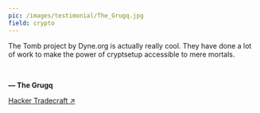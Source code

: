 ```yaml
---
pic: /images/testimonial/The_Grugq.jpg
field: crypto
---
```

The Tomb project by Dyne.org is actually really cool. They have done a lot of work to make the power of cryptsetup accessible to mere mortals.

<br/>

**— The Grugq**

[Hacker Tradecraft ↗](https://twitter/@thegrugq)


